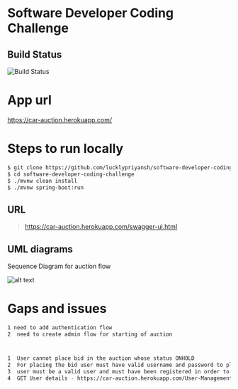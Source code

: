
# Software Developer Coding Challenge

## Build Status
![Build Status](https://travis-ci.com/lucklypriyansh/software-developer-coding-challenge.svg?branch=master)

  

  

# App url

https://car-auction.herokuapp.com/

# Steps to run locally

```sh
$ git clone https://github.com/lucklypriyansh/software-developer-coding-challenge.git
$ cd software-developer-coding-challenge
$ ./mvnw clean install
$ ./mvnw spring-boot:run
```

## URL
> https://car-auction.herokuapp.com/swagger-ui.html



## UML diagrams

Sequence Diagram for auction flow

![alt text](https://ibb.co/LvV0YBp)

# Gaps and issues

```sh
1 need to add authentication flow  
2  need to create admin flow for starting of auction 
```

# 

```sh
1  User cannot place bid in the auction whose status ONHOLD
2  For placing the bid user must have valid username and password to place bid
3  user must be a valid user and must have been registered in order to place bid
4  GET User details - https://car-auction.herokuapp.com/User-Management/Users  (for username and password)
```



